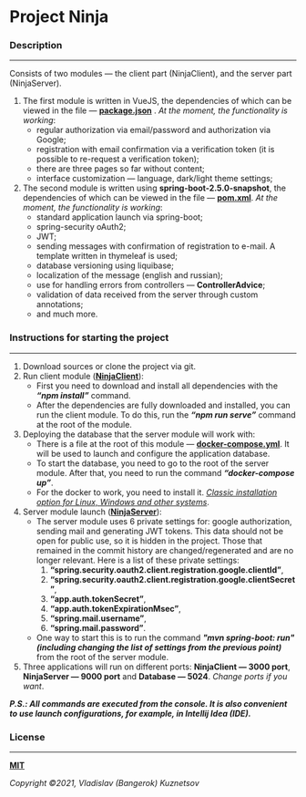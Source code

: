 Project Ninja
=============================

### Description
___

Consists of two modules — the client part (NinjaClient), and the server part (NinjaServer).

1. The first module is written in VueJS, the dependencies of which can be viewed in the file
   — **[package.json](https://github.com/Bangerok/NinjaProject/blob/master/NinjaClient/package.json)**
   . _At the moment, the functionality is working_:
    - regular authorization via email/password and authorization via Google;
    - registration with email confirmation via a verification token (it is possible to re-request a
      verification token);
    - there are three pages so far without content;
    - interface customization — language, dark/light theme settings;
2. The second module is written using **spring-boot-2.5.0-snapshot**, the dependencies of which can
   be viewed in the file
   — **[pom.xml](https://github.com/Bangerok/NinjaProject/blob/master/NinjaServer/pom.xml)**. _At
   the moment, the functionality is working_:
    - standard application launch via spring-boot;
    - spring-security oAuth2;
    - JWT;
    - sending messages with confirmation of registration to e-mail. A template written in thymeleaf
      is used;
    - database versioning using liquibase;
    - localization of the message (english and russian);
    - use for handling errors from controllers — **ControllerAdvice**;
    - validation of data received from the server through custom annotations;
    - and much more.

### Instructions for starting the project
___

1. Download sources or clone the project via git.
2. Run client
   module (**[NinjaClient](https://github.com/Bangerok/NinjaProject/tree/master/NinjaClient)**):
    - First you need to download and install all dependencies with the _**“npm install”**_ command.
    - After the dependencies are fully downloaded and installed, you can run the client module. To
      do this, run the _**“npm run serve”**_ command at the root of the module.
3. Deploying the database that the server module will work with:
    - There is a file at the root of this module
      — **[docker-compose.yml](https://github.com/Bangerok/NinjaProject/blob/master/NinjaServer/docker-compose.yml)**.
      It will be used to launch and configure the application database.
    - To start the database, you need to go to the root of the server module. After that, you need
      to run the command _**“docker-compose up”**_.
    - For the docker to work, you need to install
      it. _[Classic installation option for Linux, Windows and other systems](https://docs.docker.com/engine/install/)_.
4. Server module
   launch (**[NinjaServer](https://github.com/Bangerok/NinjaProject/tree/master/NinjaClient)**):
    - The server module uses 6 private settings for: google authorization, sending mail and
      generating JWT tokens. This data should not be open for public use, so it is hidden in the
      project. Those that remained in the commit history are changed/regenerated and are no longer
      relevant. Here is a list of these private settings:
        1. **“spring.security.oauth2.client.registration.google.clientId”**,
        2. **“spring.security.oauth2.client.registration.google.clientSecret”**,
        3. **“app.auth.tokenSecret”**,
        4. **“app.auth.tokenExpirationMsec”**,
        5. **“spring.mail.username”**,
        6. **“spring.mail.password”**.
    - One way to start this is to run the command _**"mvn spring-boot: run" (including changing the
      list of settings from the previous point)**_ from the root of the server module.
5. Three applications will run on different ports: **NinjaClient — 3000 port**, **NinjaServer — 9000
   port** and **Database — 5024**. _Change ports if you want_.

_**P.S.: All commands are executed from the console. It is also convenient to use launch
configurations, for example, in Intellij Idea (IDE).**_

### License
___

**[MIT](https://github.com/git/git-scm.com/blob/main/MIT-LICENSE.txt)**

_Copyright ©2021, Vladislav (Bangerok) Kuznetsov_